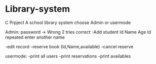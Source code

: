 # Library-system
C Prpject 
A school library system 
 choose 
Admin or usermode

Admin: password -> Wrong 2 tries
correct 
-Add student Id Name Age
Id repeated enter another name

-edit record
-reserve book (Id,Name,available)
-cancel reserve

usermode:
-print all users
-print reservations
-print availables


